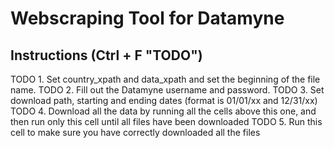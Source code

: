 # Webscraping Tool for Datamyne

## Instructions (Ctrl + F "TODO")
TODO 1. Set country_xpath and data_xpath and set the beginning of the file name.
TODO 2. Fill out the Datamyne username and password.
TODO 3. Set download path, starting and ending dates (format is 01/01/xx and 12/31/xx)
TODO 4. Download all the data by running all the cells above this one, and then run only this cell until all files have been downloaded
TODO 5. Run this cell to make sure you have correctly downloaded all the files
